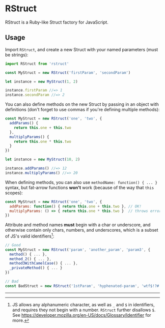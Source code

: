 # RStruct

RStruct is a Ruby-like Struct factory for JavaScript.

## Usage

Import `RStruct`, and create a new Struct with your named parameters (must be
strings):

```javascript
import RStruct from 'rstruct'

const MyStruct = new RStruct('firstParam', 'secondParam')

let instance = new MyStruct(1, 2)

instance.firstParam //=> 1
instance.secondParam //=> 2
```

You can also define methods on the new Struct by passing in an object with
definitions (don't forget to use commas if you're defining multiple methods):

```javascript
const MyStruct = new RStruct('one', 'two', {
  addParams() {
    return this.one + this.two
  },
  multiplyParams() {
    return this.one * this.two
  }
})

let instance = new MyStruct(10, 2)

instance.addParams() //=> 12
instance.multiplyParams() //=> 20
```

When defining methods, you can also use `methodName: function() { ... }` syntax,
but fat-arrow functions **won't** work (because of the way that `this` scopes):

```javascript
const MyStruct = new RStruct('one', 'two', {
  addParams: function() { return this.one + this.two }, // OK!
  multiplyParams: () => { return this.one * this.two }  // throws errors
})
```

Attribute and method names **must** begin with a char or underscore, and otherwise contain
only chars, numbers, and underscores, which is a subset of JS's valid
identifiers[^subset-of-js-identifiers]:

```javascript
// Good
const MyStruct = new RStruct('param', 'another_param', 'param3', {
  method() { ... },
  method_2() { ... },
  method3WithCamelCase() { ... },
  _privateMethod() { ... }
})

// Bad
const BadStruct = new RStruct('1stParam', 'hyphenated-param', 'wtf$!?#!')
```

---

[^subset-of-js-identifiers]: JS allows any alphanumeric character, as well as `_` and `$` in identifiers, and requires they not begin with a number. `RStruct` further disallows `$`. See https://developer.mozilla.org/en-US/docs/Glossary/Identifier for more.
